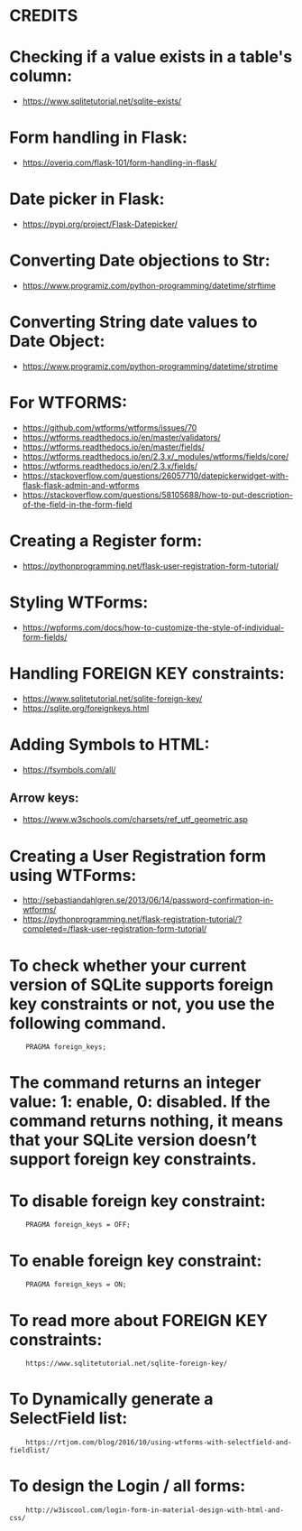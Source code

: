 # CREDITS


# Checking if a value exists in a table's column:
-   https://www.sqlitetutorial.net/sqlite-exists/

# Form handling in Flask:
-   https://overiq.com/flask-101/form-handling-in-flask/

# Date picker in Flask:
-   https://pypi.org/project/Flask-Datepicker/

# Converting Date objections to Str:
-   https://www.programiz.com/python-programming/datetime/strftime

# Converting String date values to Date Object:
-   https://www.programiz.com/python-programming/datetime/strptime


# For WTFORMS:
-   https://github.com/wtforms/wtforms/issues/70
-   https://wtforms.readthedocs.io/en/master/validators/
-   https://wtforms.readthedocs.io/en/master/fields/
-   https://wtforms.readthedocs.io/en/2.3.x/_modules/wtforms/fields/core/
-   https://wtforms.readthedocs.io/en/2.3.x/fields/
-   https://stackoverflow.com/questions/26057710/datepickerwidget-with-flask-flask-admin-and-wtforms
-   https://stackoverflow.com/questions/58105688/how-to-put-description-of-the-field-in-the-form-field

# Creating a Register form:
-   https://pythonprogramming.net/flask-user-registration-form-tutorial/

# Styling WTForms: 
-   https://wpforms.com/docs/how-to-customize-the-style-of-individual-form-fields/

# Handling FOREIGN KEY constraints:
- https://www.sqlitetutorial.net/sqlite-foreign-key/
- https://sqlite.org/foreignkeys.html

# Adding Symbols to HTML:
-   https://fsymbols.com/all/
## Arrow keys:
-   https://www.w3schools.com/charsets/ref_utf_geometric.asp

# Creating a User Registration form using WTForms:
-   http://sebastiandahlgren.se/2013/06/14/password-confirmation-in-wtforms/
-   https://pythonprogramming.net/flask-registration-tutorial/?completed=/flask-user-registration-form-tutorial/


# To check whether your current version of SQLite supports foreign key constraints or not, you use the following command.
```
    PRAGMA foreign_keys;
```

# The command returns an integer value: 1: enable, 0: disabled. If the command returns nothing, it means that your SQLite version doesn’t support foreign key constraints.

# To disable foreign key constraint:
```
    PRAGMA foreign_keys = OFF;
```

# To enable foreign key constraint:
```
    PRAGMA foreign_keys = ON;
```

# To read more about FOREIGN KEY constraints:
```
    https://www.sqlitetutorial.net/sqlite-foreign-key/
```

# To Dynamically generate a SelectField list:
```
    https://rtjom.com/blog/2016/10/using-wtforms-with-selectfield-and-fieldlist/

```

# To design the Login / all forms:
```
    http://w3iscool.com/login-form-in-material-design-with-html-and-css/

```
